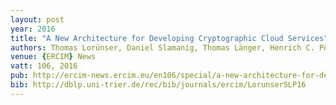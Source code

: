 ```yaml
---
layout: post
year: 2016
title: "A New Architecture for Developing Cryptographic Cloud Services"
authors: Thomas Lorünser, Daniel Slamanig, Thomas Länger, Henrich C. Pöhls
venue: {ERCIM} News
vatt: 106, 2016
pub: http://ercim-news.ercim.eu/en106/special/a-new-architecture-for-developing-cryptographic-cloud-services
bib: http://dblp.uni-trier.de/rec/bib/journals/ercim/LorunserSLP16
---
```

